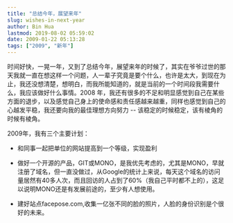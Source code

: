 ```yaml
---
title: "总结今年，展望来年"
slug: wishes-in-next-year
author: Bin Hua
lastmod: 2019-08-02 05:59:02
date: 2009-01-22 05:13:28
tags: ["2009", "新年"]
---
```


时间好快，一晃一年，又到了总结今年，展望来年的时候了，其实在爷爷过世的那天我就一直在想这样一个问题，人一辈子究竟是要个什么，也许是太大，到现在为止，我还没想清楚，想明白，而我所能知道的，就是当前的一个时间段我需要什么，我应该做好什么事情。2008 年，我还有很多的不足和明显感觉到自己在某些方面的退步，以及感觉自己身上的使命感和责任感越来越重，同样也感觉到自己的心越发平稳，我还要向我的最佳理想方向努力 -- 该稳定的时候稳定，该有棱角的时候有棱角。

2009年，我有三个主要计划：

- 和同事一起把单位的网站提高到一个等级，实现盈利 

- 做好一个开源的产品，GIT或MONO，是我优先考虑的，尤其是MONO，早就注册了域名，但一直没做过，从Google的统计上来说，每天这个域名的访问量居然有40多人次，而且回访的人占到了60%（我自己平时都不上的），这足以说明MONO还是有发展前途的，至少有人想使用。 

- 建好站点facepose.com,收集一亿张不同的脸的照片，人脸的身份识别是个很好的未来。 